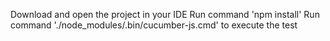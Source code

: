 Download and open the project in your IDE
Run command 'npm install'
Run command './node_modules/.bin/cucumber-js.cmd' to execute the test
